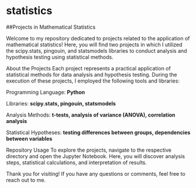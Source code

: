 # statistics

##Projects in Mathematical Statistics

Welcome to my repository dedicated to projects related to the application of mathematical statistics! Here, you will find two projects in which I utilized the scipy.stats, pingouin, and statsmodels libraries to conduct analysis and hypothesis testing using statistical methods.

About the Projects
Each project represents a practical application of statistical methods for data analysis and hypothesis testing. During the execution of these projects, I employed the following tools and libraries:

Programming Language: **Python**

Libraries: **scipy.stats, pingouin, statsmodels**

Analysis Methods: **t-tests, analysis of variance (ANOVA), correlation analysis**

Statistical Hypotheses: **testing differences between groups, dependencies between variables**

Repository Usage
To explore the projects, navigate to the respective directory and open the Jupyter Notebook. Here, you will discover analysis steps, statistical calculations, and interpretation of results.

Thank you for visiting! If you have any questions or comments, feel free to reach out to me.
